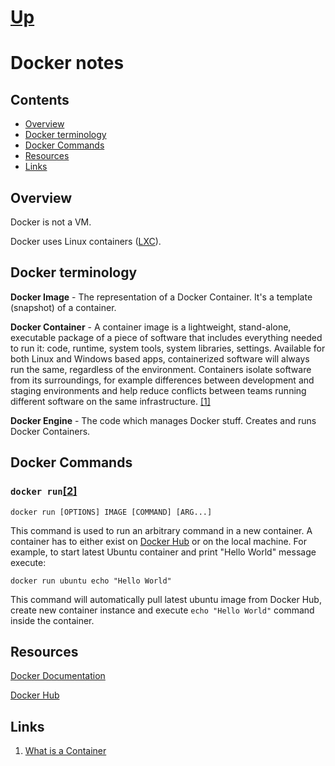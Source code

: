 # [Up](../README.md)

# Docker notes

## Contents

  * [Overview](#overview)
  * [Docker terminology](#docker-terminology)
  * [Docker Commands](#docker-commands)
  * [Resources](#resources)
  * [Links](#links)
  
## Overview

Docker is not a VM.

Docker uses Linux containers ([LXC](https://en.wikipedia.org/wiki/LXC)).

## Docker terminology

**Docker Image** - The representation of a Docker Container. It's a template
(snapshot) of a container.

**Docker Container** - A container image is a lightweight, stand-alone, 
executable package of a piece of software that includes everything needed to 
run it: code, runtime, system tools, system libraries, settings. Available for 
both Linux and Windows based apps, containerized software will always run the 
same, regardless of the environment. Containers isolate software from its 
surroundings, for example differences between development and staging 
environments and help reduce conflicts between teams running different 
software on the same infrastructure. [[1]](https://www.docker.com/what-container)

**Docker Engine** - The code which manages Docker stuff. Creates and runs Docker
Containers.

## Docker Commands

### ```docker run```[[2]](https://docs.docker.com/engine/reference/commandline/run/)

```
docker run [OPTIONS] IMAGE [COMMAND] [ARG...]
```

This command is used to run an arbitrary command in a new container.
A container has to either exist on [Docker Hub](https://hub.docker.com)
or on the local machine. For example, to start latest Ubuntu container and 
print "Hello World" message execute:

```
docker run ubuntu echo "Hello World"
```

This command will automatically pull latest ubuntu image from Docker Hub,
create new container instance and execute ```echo "Hello World"``` command
inside the container.

## Resources

[Docker Documentation](https://docs.docker.com)

[Docker Hub](https://hub.docker.com)

## Links
1. [What is a Container](https://www.docker.com/what-container)

